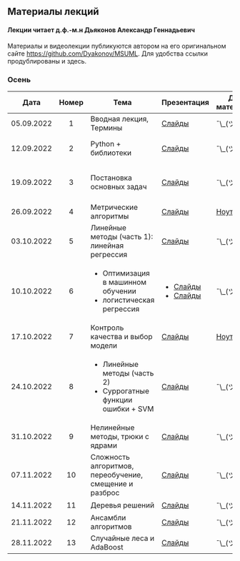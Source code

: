 ## Материалы лекций
#### Лекции читает  д.ф.-м.н Дьяконов Александр Геннадьевич

Материалы и видеолекции публикуются автором на его оригинальном сайте https://github.com/Dyakonov/MSUML. Для удобства ссылки продублированы и здесь.

### Осень
| Дата | Номер | Тема | Презентация |  Доп. материалы |  Практическое задание |
| :---: | :---: | --- | --- | --- | --- |
| 05.09.2022 | 1 | Вводная лекция, Термины | [Слайды](https://github.com/Dyakonov/MSUML/blob/main/2021autumn/ML012_terms_202102a.pdf) |  ¯\\\_(ツ)\_/¯ |  ¯\\\_(ツ)\_/¯ |
| 12.09.2022 | 2 | Python + библиотеки | [Слайды](https://github.com/Dyakonov/MSUML/blob/main/2022-23new/ML015_python_202207a.pdf) |  ¯\\\_(ツ)\_/¯ |  Основы Python (15.09.2022) |
| 19.09.2022 | 3 | Постановка основных задач | [Слайды](https://github.com/Dyakonov/MSUML/blob/main/2021autumn/ML013_introclassreg_202102a.pdf) | ¯\\\_(ツ)\_/¯ |  Numpy, pandas, matplotlib (22.09.2022) |  
| 26.09.2022 | 4 | Метрические алгоритмы | [Слайды](https://github.com/Dyakonov/MSUML/blob/main/2021autumn/ML030_metric_202110a_____.pdf) | [Ноутбук](https://github.com/Dyakonov/MSUML/blob/main/2021autumn/MMO_lec3_kNN.ipynb) |  Тест №1 (30.09.2022) |  
| 03.10.2022 | 5 | Линейные методы (часть 1): линейная регрессия | [Слайды](https://github.com/Dyakonov/MSUML/blob/main/2021autumn/ML051_linear_202115a______linreg.pdf) | ¯\\\_(ツ)\_/¯ |  ¯\\\_(ツ)\_/¯ |  
| 10.10.2022 | 6 | <ul><li>Оптимизация в машинном обучении</li><li>логистическая регрессия</li></ul> | <ul><li>[Слайды](https://github.com/Dyakonov/MSUML/blob/main/2021autumn/ML022_optimization_202105a______________.pdf)</li><li>[Слайды](https://github.com/Dyakonov/MSUML/blob/main/2021autumn/ML051_linear_202116a______logreg.pdf)</li></ul> | ¯\\\_(ツ)\_/¯ | kNN (13.10.2022) |  
| 17.10.2022 | 7 | Контроль качества и выбор модели | [Слайды](https://github.com/Dyakonov/MSUML/blob/main/2021autumn/ML040_control_202110a_______.pdf) | [Ноутбук](https://github.com/Dyakonov/MSUML/blob/main/2021autumn/MMO_lec6_MS.ipynb) |  ¯\\\_(ツ)\_/¯ |  
| 24.10.2022 | 8 | <ul><li>Линейные методы (часть 2)</li><li>Суррогатные функции ошибки + SVM</li></ul> | [Слайды](https://github.com/Dyakonov/MSUML/blob/main/2021autumn/ML052_SVM_202112a______.pdf) | ¯\\\_(ツ)\_/¯ |  <ul><li>Linear Models (28.10.22)</li><li>Тест №2 (28.10.22)</li></ul>  |
| 31.10.2022 | 9 | Нелинейные методы, трюки с ядрами | [Слайды](https://github.com/Dyakonov/MSUML/blob/main/2021autumn/ML061_nonlinear_202113a_________.pdf) |  ¯\\\_(ツ)\_/¯ |  ¯\\\_(ツ)\_/¯ |  
| 07.11.2022 | 10 | Сложность алгоритмов, переобучение, смещение и разброс | [Слайды](https://github.com/Dyakonov/MSUML/blob/main/2021autumn/ML081_complexity_202106a.pdf) |  ¯\\\_(ツ)\_/¯ |  Тест №3 (11.11.2022) |  
| 14.11.2022 | 11 | Деревья решений | [Слайды](https://github.com/Dyakonov/MSUML/blob/main/2021autumn/ML062_tree_202113a.pdf) |  ¯\\\_(ツ)\_/¯ |  ¯\\\_(ツ)\_/¯ |  
| 21.11.2022 | 12 | Ансамбли алгоритмов  | [Слайды](https://github.com/Dyakonov/MSUML/blob/main/2021autumn/PZAD051_ensemble_202102a____part1.pdf) |  ¯\\\_(ツ)\_/¯ |  kNN (25.11.2022) |  
| 28.11.2022 | 13 | Случайные леса и AdaBoost  | [Слайды](https://github.com/Dyakonov/MSUML/blob/main/2021autumn/PZAD052_rf_202101a_____+adaboost.pdf) |  ¯\\\_(ツ)\_/¯ |  ¯\\\_(ツ)\_/¯ |  

